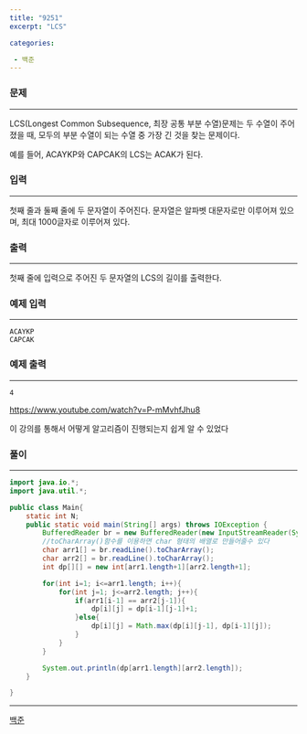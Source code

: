 ```yaml
---
title: "9251"
excerpt: "LCS"

categories:

 - 백준 
---
```


### 문제

---

LCS(Longest Common Subsequence, 최장 공통 부분 수열)문제는 두 수열이 주어졌을 때, 모두의 부분 수열이 되는 수열 중 가장 긴 것을 찾는 문제이다.

예를 들어, ACAYKP와 CAPCAK의 LCS는 ACAK가 된다.



### 입력

---

첫째 줄과 둘째 줄에 두 문자열이 주어진다. 문자열은 알파벳 대문자로만 이루어져 있으며, 최대 1000글자로 이루어져 있다.





### 출력

---

첫째 줄에 입력으로 주어진 두 문자열의 LCS의 길이를 출력한다.







### 예제 입력

---

```
ACAYKP
CAPCAK
```



### 예제 출력

---

```
4
```







https://www.youtube.com/watch?v=P-mMvhfJhu8

이 강의를 통해서 어떻게 알고리즘이 진행되는지 쉽게 알 수 있었다







### 풀이

---

```java
import java.io.*;
import java.util.*;

public class Main{
    static int N;
    public static void main(String[] args) throws IOException {
        BufferedReader br = new BufferedReader(new InputStreamReader(System.in));
        //toCharArray()함수를 이용하면 char 형태의 배열로 만들어줄수 있다
        char arr1[] = br.readLine().toCharArray();
        char arr2[] = br.readLine().toCharArray();
        int dp[][] = new int[arr1.length+1][arr2.length+1];

        for(int i=1; i<=arr1.length; i++){
            for(int j=1; j<=arr2.length; j++){
                if(arr1[i-1] == arr2[j-1]){
                    dp[i][j] = dp[i-1][j-1]+1;
                }else{
                    dp[i][j] = Math.max(dp[i][j-1], dp[i-1][j]);
                }
            }
        }

        System.out.println(dp[arr1.length][arr2.length]);
    }

}
```







---

[백준](https://www.acmicpc.net/problem/9251)



